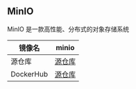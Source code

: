 ## MinIO

MinIO 是一款高性能、分布式的对象存储系统

| 镜像名       | minio                     |
|-----------|------------------------------|
| 源仓库       | [源仓库](https://github.com/minio/minio)    |
| DockerHub | [源仓库](https://hub.docker.com/r/minio/minio/) |
